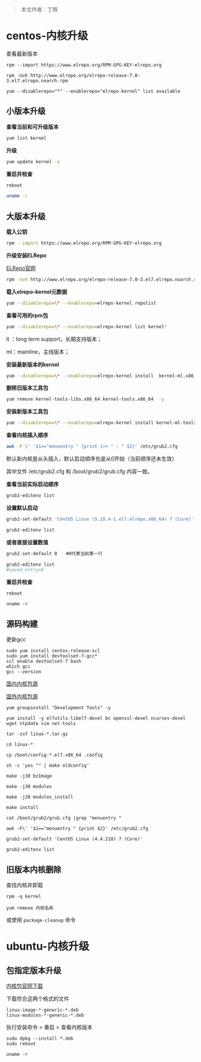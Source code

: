 > 本文作者：丁辉

# centos-内核升级

查看最新版本

```
rpm --import https://www.elrepo.org/RPM-GPG-KEY-elrepo.org

rpm -Uvh http://www.elrepo.org/elrepo-release-7.0-3.el7.elrepo.noarch.rpm

yum --disablerepo="*" --enablerepo="elrepo-kernel" list available
```

## 小版本升级

**查看当前和可升级版本**

```bash
yum list kernel
```

**升级**

```bash
yum update kernel -y 
```

**重启并检查**

```bash
reboot 　

uname -r 
```

## 大版本升级

**载入公钥**

```bash
rpm --import https://www.elrepo.org/RPM-GPG-KEY-elrepo.org
```

**升级安装ELRepo**

[ELRepo官网](http://elrepo.org/tiki/HomePage)

```bash
rpm -Uvh http://www.elrepo.org/elrepo-release-7.0-3.el7.elrepo.noarch.rpm
```

**载入elrepo-kernel元数据**

```bash
yum --disablerepo=\* --enablerepo=elrepo-kernel repolist
```

**查看可用的rpm包**

```bash
yum --disablerepo=\* --enablerepo=elrepo-kernel list kernel*
```

lt ：long term support，长期支持版本；

ml：mainline，主线版本；

**安装最新版本的kernel**

```bash
yum --disablerepo=\* --enablerepo=elrepo-kernel install  kernel-ml.x86_64  -y
```

**删除旧版本工具包**

```bash
yum remove kernel-tools-libs.x86_64 kernel-tools.x86_64  -y
```

**安装新版本工具包**

```bash
yum --disablerepo=\* --enablerepo=elrepo-kernel install kernel-ml-tools.x86_64  -y
```

**查看内核插入顺序**

```bash
awk -F \' '$1=="menuentry " {print i++ " : " $2}' /etc/grub2.cfg
```

默认新内核是从头插入，默认启动顺序也是从0开始（当前顺序还未生效）

其中文件 /etc/grub2.cfg 和 /boot/grub2/grub.cfg 内容一致。

**查看当前实际启动顺序**

```bash
grub2-editenv list
```

**设置默认启动**

```bash
grub2-set-default 'CentOS Linux (5.18.4-1.el7.elrepo.x86_64) 7 (Core)'

grub2-editenv list
```

**或者直接设置数值**

```bash
grub2-set-default 0　　#0代表当前第一行

grub2-editenv list
#saved_entry=0
```

**重启并检查**

```
reboot 

uname -r 
```

## 源码构建

更新gcc

```
sudo yum install centos-release-scl
sudo yum install devtoolset-7-gcc*
scl enable devtoolset-7 bash
which gcc
gcc --version
```

[国内内核包源](https://mirrors.tuna.tsinghua.edu.cn/kernel/)

[国外内核包源](http://elrepo.reloumirrors.net/kernel/)

```
yum groupinstall "Development Tools" -y

yum install -y elfutils-libelf-devel bc openssl-devel ncurses-devel wget ntpdate vim net-tools

tar -zxf linux-*.tar.gz

cd linux-*

cp /boot/config-*.el7.x86_64 .config

sh -c 'yes "" | make oldconfig'

make -j30 bzImage

make -j30 modules

make -j30 modules_install

make install

cat /boot/grub2/grub.cfg |grep "menuentry "

awk -F\' '$1=="menuentry " {print $2}' /etc/grub2.cfg

grub2-set-default 'CentOS Linux (4.4.218) 7 (Core)'

grub2-editenv list
```



## 旧版本内核删除

查找内核并卸载

```
rpm -q kernel

yum remove 内核名称
```

或使用 `package-cleanup` 命令

# ubuntu-内核升级

## 包指定版本升级

[内核包官网下载](http://kernel.ubuntu.com/~kernel-ppa/mainline/)

下载符合这两个格式的文件

```
linux-image-*-generic-*.deb
linux-modules-*-generic-*.deb
```

执行安装命令  > 重启 > 查看内核版本

```
sudo dpkg --install *.deb
sudo reboot

uname -r
```

